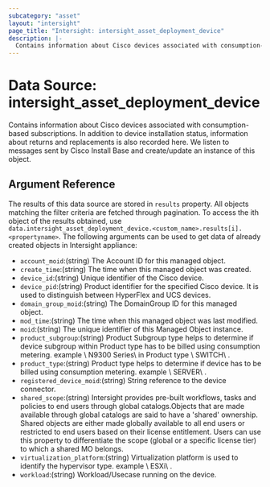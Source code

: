 ```yaml
---
subcategory: "asset"
layout: "intersight"
page_title: "Intersight: intersight_asset_deployment_device"
description: |-
  Contains information about Cisco devices associated with consumption-based subscriptions. In addition to device installation status, information about returns and replacements is also recorded here. We listen to messages sent by Cisco Install Base and create/update an instance of this object.
---
```


# Data Source: intersight_asset_deployment_device
Contains information about Cisco devices associated with consumption-based subscriptions. In addition to device installation status, information about returns and replacements is also recorded here. We listen to messages sent by Cisco Install Base and create/update an instance of this object.
## Argument Reference
The results of this data source are stored in `results` property.
All objects matching the filter criteria are fetched through pagination.
To access the ith object of the results obtained, use `data.intersight_asset_deployment_device.<custom_name>.results[i].<propertyname>`.
The following arguments can be used to get data of already created objects in Intersight appliance:
* `account_moid`:(string) The Account ID for this managed object. 
* `create_time`:(string) The time when this managed object was created. 
* `device_id`:(string) Unique identifier of the Cisco device. 
* `device_pid`:(string) Product identifier for the specified Cisco device. It is used to distinguish between HyperFlex and UCS devices. 
* `domain_group_moid`:(string) The DomainGroup ID for this managed object. 
* `mod_time`:(string) The time when this managed object was last modified. 
* `moid`:(string) The unique identifier of this Managed Object instance. 
* `product_subgroup`:(string) Product Subgroup type helps to determine if device subgroup within Product type has to be billed using consumption metering. example \ N9300 Series\  in Product type \ SWITCH\ . 
* `product_type`:(string) Product type helps to determine if device has to be billed using consumption metering. example \ SERVER\ . 
* `registered_device_moid`:(string) String reference to the device connector. 
* `shared_scope`:(string) Intersight provides pre-built workflows, tasks and policies to end users through global catalogs.Objects that are made available through global catalogs are said to have a 'shared' ownership. Shared objects are either made globally available to all end users or restricted to end users based on their license entitlement. Users can use this property to differentiate the scope (global or a specific license tier) to which a shared MO belongs. 
* `virtualization_platform`:(string) Virtualization platform is used to identify the hypervisor type. example \ ESXi\ . 
* `workload`:(string) Workload/Usecase running on the device. 
 